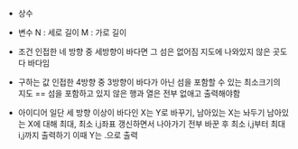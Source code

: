 - 상수
- 변수
  N : 세로 길이
  M : 가로 길이
- 조건
  인접한 네 방향 중 세방향이 바다면 그 섬은 없어짐
  지도에 나와있지 않은 곳도 다 바다임

- 구하는 값
  인접한 4방향 중 3방향이 바다가 아닌 섬을 포함할 수 있는 최소크기의 지도
  == 섬을 포함하고 있지 않은 행과 열은 전부 없애고 출력해야함

- 아이디어
  일단 세 방향 이상이 바다인 X는 Y로 바꾸기, 남아있는 X는 놔두기
  남아있는 X에 대해 최대, 최소 i,j좌표 갱신하면서 나아가기
  전부 바꾼 후 최소 i,j부터 최대 i,j까지 출력하기 이때 Y는 .으로 출력
